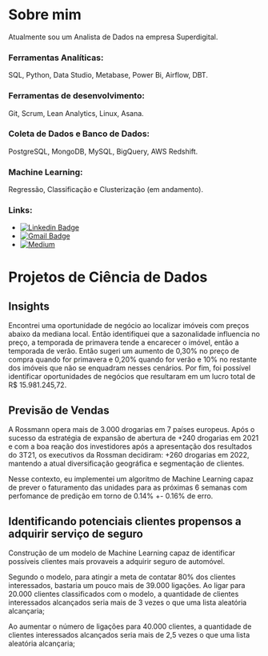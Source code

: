 # Sobre mim

Atualmente sou um Analista de Dados na empresa Superdigital.

### Ferramentas Analíticas: 

 SQL, Python, Data Studio, Metabase, Power Bi, Airflow, DBT.

### Ferramentas de desenvolvimento: 

Git, Scrum, Lean Analytics, Linux, Asana.

### Coleta de Dados e Banco de Dados:

PostgreSQL, MongoDB, MySQL, BigQuery, AWS Redshift.

### Machine Learning:

Regressão, Classificação e Clusterização (em andamento).

### Links:

* [![Linkedin Badge](https://img.shields.io/badge/-LinkedIn-blue?style=flat&logo=LinkedIn&logoColor=white)](https://www.linkedin.com/in/marcusviniciusbragion//)
* [![Gmail Badge](https://img.shields.io/badge/-Gmail-c14438?style=flat-square&logo=Gmail&logoColor=white&link=mailto:vinibragion@gmail.com)](mailto:vinibragion@gmail.com)
* [![Medium](https://img.shields.io/badge/Medium-12100E?style=for-the-badge&logo=medium&logoColor=white)](https://medium.com/@marcusbragion//)

# Projetos de Ciência de Dados

## Insights

Encontrei uma oportunidade de negócio ao localizar imóveis com preços abaixo da mediana local. Então identifiquei que a sazonalidade influencia no preço, a temporada de primavera tende a encarecer o imóvel, então a temporada de verão. Então sugeri um aumento de 0,30% no preço de compra quando for primavera e 0,20% quando for verão e 10% no restante dos imóveis que não se enquadram nesses cenários. Por fim, foi possível identificar oportunidades de negócios que resultaram em um lucro total de R$ 15.981.245,72.

## Previsão de Vendas

A Rossmann opera mais de 3.000 drogarias em 7 países europeus. Após o sucesso da estratégia de expansão de abertura de +240 drogarias em 2021 e com a boa reação dos investidores após a apresentação dos resultados do 3T21, os executivos da Rossman decidiram: +260 drogarias em 2022, mantendo a atual diversificação geográfica e segmentação de clientes. 

Nesse contexto, eu implementei um algoritmo de Machine Learning capaz de prever o faturamento das unidades para as próximas 6 semanas com perfomance de predição em torno de 0.14% +- 0.16% de erro.

## Identificando potenciais clientes propensos a adquirir serviço de seguro

Construção de um modelo de Machine Learning capaz de identificar possíveis clientes mais provaveis a adquirir seguro de automóvel. 

Segundo o modelo, para atingir a meta de contatar 80% dos clientes interessados, bastaria um pouco mais de 39.000 ligações. Ao ligar para 20.000 clientes classificados com o modelo, a quantidade de clientes interessados ​​alcançados seria mais de 3 vezes o que uma lista aleatória alcançaria;

Ao aumentar o número de ligações para 40.000 clientes, a quantidade de clientes interessados ​​alcançados seria mais de 2,5 vezes o que uma lista aleatória alcançaria;
